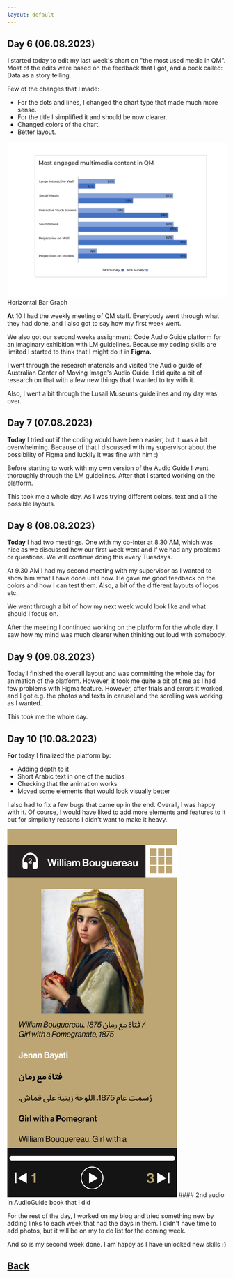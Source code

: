 ```yaml
---
layout: default
---
```

## Day 6 (06.08.2023)
<b>I</b> started today to edit my last week's chart on "the most used media in QM". Most of the edits were based on the feedback that I got, and a book called: Data as a story telling.

Few of the changes that I made:

* For the dots and lines, I changed the chart type that made much more sense.
* For the title I simplified it and should be now clearer.
* Changed colors of the chart.
* Better layout.

<img src="/assets/QM-Survey-Chart.PNG">
 Horizontal Bar Graph

<b>At</b> 10 I had the weekly meeting of QM staff. Everybody went through what they had done, and I also got to say how my first week went.

We also got our second weeks assignment: Code Audio Guide platform for an imaginary exhibition with LM guidelines. Because my coding skills are limited I started to think that I might do it in <b>Figma.</b>

I went through the research materials and visited the Audio guide of Australian Center of Moving Image's Audio Guide. I did quite a bit of research on that with a few new things that I wanted to try with it.

Also, I went a bit through the Lusail Museums guidelines and my day was over.

## Day 7 (07.08.2023)

<b>Today</b> I tried out if the coding would have been easier, but it was a bit overwhelming. Because of that I discussed with my supervisor about the possibility of Figma and luckily it was fine with him :)

Before starting to work with my own version of the Audio Guide I went thoroughly through the LM guidelines. After that I started working on the platform.

This took me a whole day. As I was trying different colors, text and all the possible layouts.

## Day 8 (08.08.2023)

<b>Today</b> I had two meetings. One with my co-inter at 8.30 AM, which was nice as we discussed how our first week went and if we had any problems or questions. We will continue doing this every Tuesdays.

At 9.30 AM I had my second meeting with my supervisor as I wanted to show him what I have done until now. He gave me good feedback on the colors and how I can test them. Also, a bit of the different layouts of logos etc.

We went through a bit of how my next week would look like and what should I focus on.

After the meeting I continued working on the platform for the whole day. I saw how my mind was much clearer when thinking out loud with somebody.

## Day 9 (09.08.2023)

Today I finished the overall layout and was committing the whole day for animation of the platform. However, it took me quite a bit of time as I had few problems with Figma feature. However, after trials and errors it worked, and I got e.g. the photos and texts in carusel and the scrolling was working as I wanted.

This took me the whole day.

## Day 10 (10.08.2023)

<b>For</b> today I finalized the platform by:
* Adding depth to it
* Short Arabic text in one of the audios
* Checking that the animation works
* Moved some elements that would look visually better

I also had to fix a few bugs that came up in the end. Overall, I was happy with it. Of course, I would have liked to add more elements and features to it but for simplicity reasons I didn't want to make it heavy.

<img src="/assets/AudioGuide-Girl.JPG">
#### 2nd audio in AudioGuide book that I did

For the rest of the day, I worked on my blog and tried something new by adding links to each week that had the days in them. I didn't have time to add photos, but it will be on my to do list for the coming week.

And so is my second week done. I am happy as I have unlocked new skills <b>:)</b>

## [Back](./)

